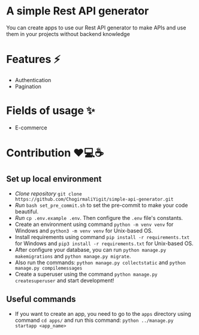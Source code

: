 # A simple Rest API generator

You can create apps to use our Rest API generator to make APIs and use them in your projects without backend knowledge


# Features ⚡️
- Authentication
- Pagination


# Fields of usage ✨
- E-commerce


# Contribution ❤️💻☕️

## Set up local environment

- _Clone repository_ `git clone https://github.com/ChogirmaliYigit/simple-api-generator.git`
- _Run_ `bash set_pre_commit.sh` to set the pre-commit to make your code beautiful.
- _Run_ `cp .env.example .env`. Then configure the `.env` file's constants.
- Create an environment using command `python -m venv venv` for Windows and `python3 -m venv venv` for Unix-based OS.
- Install requirements using command `pip install -r requirements.txt` for Windows and `pip3 install -r requirements.txt` for Unix-based OS.
- After configure your database, you can run `python manage.py makemigrations` and `python manage.py migrate`.
- Also run the commands: `python manage.py collectstatic` and `python manage.py compilemessages`
- Create a superuser using the command `python manage.py createsuperuser` and start development!


## Useful commands
- If you want to create an app, you need to go to the `apps` directory using command `cd apps/` and run this command: `python ../manage.py startapp <app_name>`
